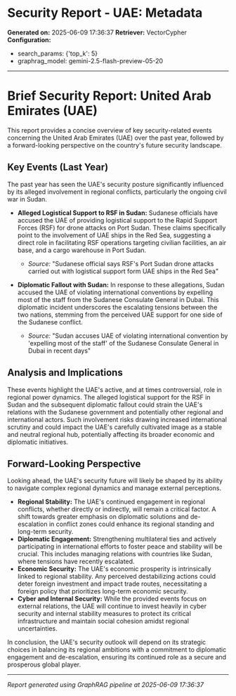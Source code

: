 # Security Report - UAE: Metadata

**Generated on:** 2025-06-09 17:36:37
**Retriever:** VectorCypher
**Configuration:**
- search_params: {'top_k': 5}
- graphrag_model: gemini-2.5-flash-preview-05-20

---

# Brief Security Report: United Arab Emirates (UAE)

This report provides a concise overview of key security-related events concerning the United Arab Emirates (UAE) over the past year, followed by a forward-looking perspective on the country's future security landscape.

## Key Events (Last Year)

The past year has seen the UAE's security posture significantly influenced by its alleged involvement in regional conflicts, particularly the ongoing civil war in Sudan.

*   **Alleged Logistical Support to RSF in Sudan:** Sudanese officials have accused the UAE of providing logistical support to the Rapid Support Forces (RSF) for drone attacks on Port Sudan. These claims specifically point to the involvement of UAE ships in the Red Sea, suggesting a direct role in facilitating RSF operations targeting civilian facilities, an air base, and a cargo warehouse in Port Sudan.
    *   *Source:* "Sudanese official says RSF's Port Sudan drone attacks carried out with logistical support form UAE ships in the Red Sea"

*   **Diplomatic Fallout with Sudan:** In response to these allegations, Sudan accused the UAE of violating international conventions by expelling most of the staff from the Sudanese Consulate General in Dubai. This diplomatic incident underscores the escalating tensions between the two nations, stemming from the perceived UAE support for one side of the Sudanese conflict.
    *   *Source:* "Sudan accuses UAE of violating international convention by 'expelling most of the staff' of the Sudanese Consulate General in Dubai in recent days"

## Analysis and Implications

These events highlight the UAE's active, and at times controversial, role in regional power dynamics. The alleged logistical support for the RSF in Sudan and the subsequent diplomatic fallout could strain the UAE's relations with the Sudanese government and potentially other regional and international actors. Such involvement risks drawing increased international scrutiny and could impact the UAE's carefully cultivated image as a stable and neutral regional hub, potentially affecting its broader economic and diplomatic initiatives.

## Forward-Looking Perspective

Looking ahead, the UAE's security future will likely be shaped by its ability to navigate complex regional dynamics and manage external perceptions.

*   **Regional Stability:** The UAE's continued engagement in regional conflicts, whether directly or indirectly, will remain a critical factor. A shift towards greater emphasis on diplomatic solutions and de-escalation in conflict zones could enhance its regional standing and long-term security.
*   **Diplomatic Engagement:** Strengthening multilateral ties and actively participating in international efforts to foster peace and stability will be crucial. This includes managing relations with countries like Sudan, where tensions have recently escalated.
*   **Economic Security:** The UAE's economic prosperity is intrinsically linked to regional stability. Any perceived destabilizing actions could deter foreign investment and impact trade routes, necessitating a foreign policy that prioritizes long-term economic security.
*   **Cyber and Internal Security:** While the provided events focus on external relations, the UAE will continue to invest heavily in cyber security and internal stability measures to protect its critical infrastructure and maintain social cohesion amidst regional uncertainties.

In conclusion, the UAE's security outlook will depend on its strategic choices in balancing its regional ambitions with a commitment to diplomatic engagement and de-escalation, ensuring its continued role as a secure and prosperous global player.

---

*Report generated using GraphRAG pipeline at 2025-06-09 17:36:37*